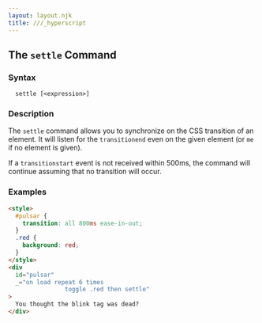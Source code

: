 ```yaml
---
layout: layout.njk
title: ///_hyperscript
---
```


## The `settle` Command

### Syntax

```ebnf
  settle [<expression>]
```

### Description

The `settle` command allows you to synchronize on the CSS transition of an element. It will listen for the
`transitionend` even on the given element (or `me` if no element is given).

If a `transitionstart` event is not received within 500ms, the command will continue assuming that no
transition will occur.

### Examples

```html
<style>
  #pulsar {
    transition: all 800ms ease-in-out;
  }
  .red {
    background: red;
  }
</style>
<div
  id="pulsar"
  _="on load repeat 6 times 
                toggle .red then settle"
>
  You thought the blink tag was dead?
</div>
```
